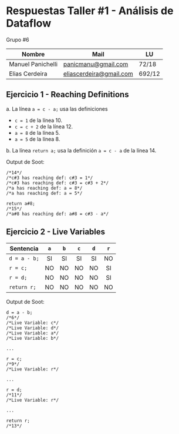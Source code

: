 # Respuestas Taller #1 - Análisis de Dataflow

Grupo #6

| Nombre            | Mail                    | LU     |
| ----------------- | ----------------------- | ------ |
| Manuel Panichelli | panicmanu@gmail.com     | 72/18  |
| Elias Cerdeira    | eliascerdeira@gmail.com | 692/12 |

## Ejercicio 1 - Reaching Definitions

a. La línea `a = c - a;` usa las definiciones

  - `c = 1` de la línea 10.
  - `c = c + 2` de la línea 12.
  - `a = 8` de la línea 5.
  - `a = 5` de la línea 8.

b. La línea `return a;` usa la definición `a = c - a` de la línea 14.

Output de Soot:

```jimple
/*14*/
/*c#3 has reaching def: c#3 = 1*/
/*c#3 has reaching def: c#3 = c#3 + 2*/
/*a has reaching def: a = 8*/
/*a has reaching def: a = 5*/

return a#8;
/*15*/
/*a#8 has reaching def: a#8 = c#3 - a*/
```

## Ejercicio 2 - Live Variables

| Sentencia    |  `a`  |  `b`  |  `c`  |  `d`  |  `r`  |
| ------------ | :---: | :---: | :---: | :---: | :---: |
| `d = a - b;` |  SI   |  SI   |  SI   |  SI   |  NO   |
| `r = c;`     |  NO   |  NO   |  NO   |  NO   |  SI   |
| `r = d;`     |  NO   |  NO   |  NO   |  NO   |  SI   |
| `return r;`  |  NO   |  NO   |  NO   |  NO   |  NO   |

Output de Soot:

```jimple
d = a - b;
/*6*/
/*Live Variable: c*/
/*Live Variable: d*/
/*Live Variable: a*/
/*Live Variable: b*/

...

r = c;
/*9*/
/*Live Variable: r*/

...

r = d;
/*11*/
/*Live Variable: r*/

...

return r;
/*13*/
```
